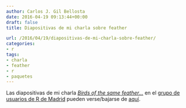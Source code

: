 ```yaml
---
author: Carlos J. Gil Bellosta
date: 2016-04-19 09:13:44+00:00
draft: false
title: Diapositivas de mi charla sobre feather

url: /2016/04/19/diapositivas-de-mi-charla-sobre-feather/
categories:
- r
tags:
- charla
- feather
- r
- paquetes
---
```


Las diapositivas de mi charla [_Birds of the same feather..._](https://www.datanalytics.com/2016/04/12/este-jueves-feather-en-la-reunion-de-usuarios-de-r-de-madrid/) en el [grupo de usuarios de R de Madrid](http://madrid.r-es.org) pueden verse/bajarse de [aquí](/uploads/charla_gil_madrid_201604.html).
